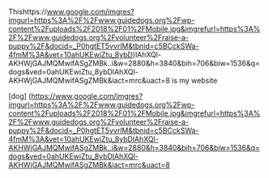 Thishttps://www.google.com/imgres?imgurl=https%3A%2F%2Fwww.guidedogs.org%2Fwp-content%2Fuploads%2F2018%2F01%2FMobile.jpg&imgrefurl=https%3A%2F%2Fwww.guidedogs.org%2Fvolunteer%2Fraise-a-puppy%2F&docid=_P0hgtET5vvrlM&tbnid=c5BCckSWa-4fmM%3A&vet=10ahUKEwiZtu_8ybD)lAhXQl-AKHWjGAJMQMwifASgZMBk..i&w=2880&h=3840&bih=706&biw=1536&q=dogs&ved=0ahUKEwiZtu_8ybDlAhXQl-AKHWjGAJMQMwifASgZMBk&iact=mrc&uact=8 is my website

[dog] (https://www.google.com/imgres?imgurl=https%3A%2F%2Fwww.guidedogs.org%2Fwp-content%2Fuploads%2F2018%2F01%2FMobile.jpg&imgrefurl=https%3A%2F%2Fwww.guidedogs.org%2Fvolunteer%2Fraise-a-puppy%2F&docid=_P0hgtET5vvrlM&tbnid=c5BCckSWa-4fmM%3A&vet=10ahUKEwiZtu_8ybDlAhXQl-AKHWjGAJMQMwifASgZMBk..i&w=2880&h=3840&bih=706&biw=1536&q=dogs&ved=0ahUKEwiZtu_8ybDlAhXQl-AKHWjGAJMQMwifASgZMBk&iact=mrc&uact=8
